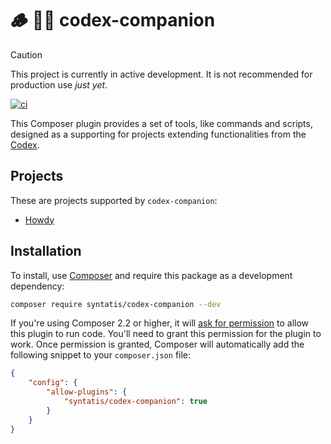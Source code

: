 # 🪵 👨‍🏭 codex-companion

> [!CAUTION]
> This project is currently in active development. It is not recommended for production use *just yet*.

[![ci](https://github.com/syntatis/codex-companion/actions/workflows/ci.yml/badge.svg)](https://github.com/syntatis/codex-companion/actions/workflows/ci.yml)

This Composer plugin provides a set of tools, like commands and scripts, designed as a supporting for projects extending functionalities from the [Codex](https://github.com/syntatis/codex).

## Projects

These are projects supported by `codex-companion`:

- [Howdy](https://github.com/syntatis/howdy)

## Installation

To install, use [Composer](https://getcomposer.org/) and require this package as a development dependency:

```bash
composer require syntatis/codex-companion --dev
```

If you're using Composer 2.2 or higher, it will [ask for permission](https://blog.packagist.com/composer-2-2/#more-secure-plugin-execution) to allow this plugin to run code. You'll need to grant this permission for the plugin to work. Once permission is granted, Composer will automatically add the following snippet to your `composer.json` file:

```json
{
	"config": {
		"allow-plugins": {
			"syntatis/codex-companion": true
		}
	}
}
```
